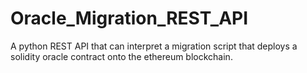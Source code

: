 # Oracle_Migration_REST_API
A python REST API that can interpret a migration script that deploys a solidity oracle contract onto the ethereum blockchain.
